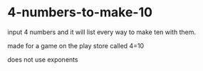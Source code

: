 # 4-numbers-to-make-10

input 4 numbers and it will list every way to make ten with them.

made for a game on the play store called 4=10


does not use exponents
